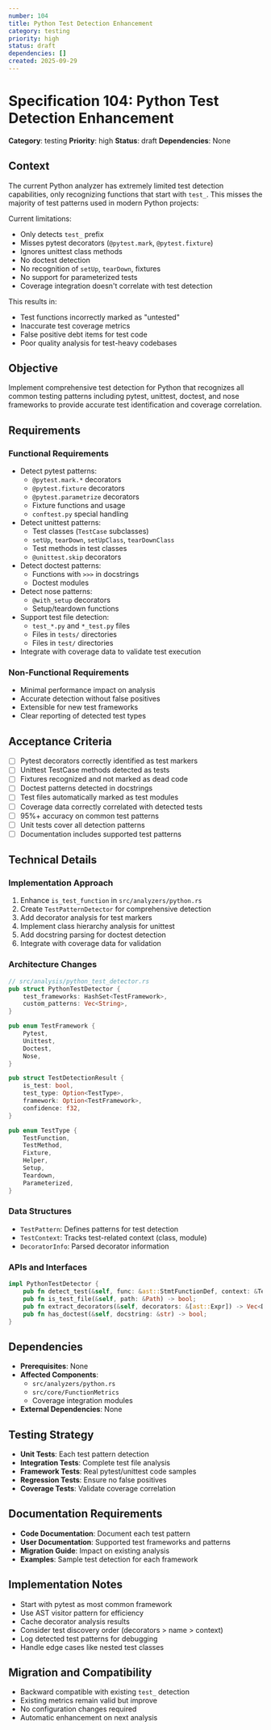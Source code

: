 ```yaml
---
number: 104
title: Python Test Detection Enhancement
category: testing
priority: high
status: draft
dependencies: []
created: 2025-09-29
---
```


# Specification 104: Python Test Detection Enhancement

**Category**: testing
**Priority**: high
**Status**: draft
**Dependencies**: None

## Context

The current Python analyzer has extremely limited test detection capabilities, only recognizing functions that start with `test_`. This misses the majority of test patterns used in modern Python projects:

Current limitations:
- Only detects `test_` prefix
- Misses pytest decorators (`@pytest.mark`, `@pytest.fixture`)
- Ignores unittest class methods
- No doctest detection
- No recognition of `setUp`, `tearDown`, fixtures
- No support for parameterized tests
- Coverage integration doesn't correlate with test detection

This results in:
- Test functions incorrectly marked as "untested"
- Inaccurate test coverage metrics
- False positive debt items for test code
- Poor quality analysis for test-heavy codebases

## Objective

Implement comprehensive test detection for Python that recognizes all common testing patterns including pytest, unittest, doctest, and nose frameworks to provide accurate test identification and coverage correlation.

## Requirements

### Functional Requirements

- Detect pytest patterns:
  - `@pytest.mark.*` decorators
  - `@pytest.fixture` decorators
  - `@pytest.parametrize` decorators
  - Fixture functions and usage
  - `conftest.py` special handling
- Detect unittest patterns:
  - Test classes (`TestCase` subclasses)
  - `setUp`, `tearDown`, `setUpClass`, `tearDownClass`
  - Test methods in test classes
  - `@unittest.skip` decorators
- Detect doctest patterns:
  - Functions with `>>>` in docstrings
  - Doctest modules
- Detect nose patterns:
  - `@with_setup` decorators
  - Setup/teardown functions
- Support test file detection:
  - `test_*.py` and `*_test.py` files
  - Files in `tests/` directories
  - Files in `test/` directories
- Integrate with coverage data to validate test execution

### Non-Functional Requirements

- Minimal performance impact on analysis
- Accurate detection without false positives
- Extensible for new test frameworks
- Clear reporting of detected test types

## Acceptance Criteria

- [ ] Pytest decorators correctly identified as test markers
- [ ] Unittest TestCase methods detected as tests
- [ ] Fixtures recognized and not marked as dead code
- [ ] Doctest patterns detected in docstrings
- [ ] Test files automatically marked as test modules
- [ ] Coverage data correctly correlated with detected tests
- [ ] 95%+ accuracy on common test patterns
- [ ] Unit tests cover all detection patterns
- [ ] Documentation includes supported test patterns

## Technical Details

### Implementation Approach

1. Enhance `is_test_function` in `src/analyzers/python.rs`
2. Create `TestPatternDetector` for comprehensive detection
3. Add decorator analysis for test markers
4. Implement class hierarchy analysis for unittest
5. Add docstring parsing for doctest detection
6. Integrate with coverage data for validation

### Architecture Changes

```rust
// src/analysis/python_test_detector.rs
pub struct PythonTestDetector {
    test_frameworks: HashSet<TestFramework>,
    custom_patterns: Vec<String>,
}

pub enum TestFramework {
    Pytest,
    Unittest,
    Doctest,
    Nose,
}

pub struct TestDetectionResult {
    is_test: bool,
    test_type: Option<TestType>,
    framework: Option<TestFramework>,
    confidence: f32,
}

pub enum TestType {
    TestFunction,
    TestMethod,
    Fixture,
    Helper,
    Setup,
    Teardown,
    Parameterized,
}
```

### Data Structures

- `TestPattern`: Defines patterns for test detection
- `TestContext`: Tracks test-related context (class, module)
- `DecoratorInfo`: Parsed decorator information

### APIs and Interfaces

```rust
impl PythonTestDetector {
    pub fn detect_test(&self, func: &ast::StmtFunctionDef, context: &TestContext) -> TestDetectionResult;
    pub fn is_test_file(&self, path: &Path) -> bool;
    pub fn extract_decorators(&self, decorators: &[ast::Expr]) -> Vec<DecoratorInfo>;
    pub fn has_doctest(&self, docstring: &str) -> bool;
}
```

## Dependencies

- **Prerequisites**: None
- **Affected Components**:
  - `src/analyzers/python.rs`
  - `src/core/FunctionMetrics`
  - Coverage integration modules
- **External Dependencies**: None

## Testing Strategy

- **Unit Tests**: Each test pattern detection
- **Integration Tests**: Complete test file analysis
- **Framework Tests**: Real pytest/unittest code samples
- **Regression Tests**: Ensure no false positives
- **Coverage Tests**: Validate coverage correlation

## Documentation Requirements

- **Code Documentation**: Document each test pattern
- **User Documentation**: Supported test frameworks and patterns
- **Migration Guide**: Impact on existing analysis
- **Examples**: Sample test detection for each framework

## Implementation Notes

- Start with pytest as most common framework
- Use AST visitor pattern for efficiency
- Cache decorator analysis results
- Consider test discovery order (decorators > name > context)
- Log detected test patterns for debugging
- Handle edge cases like nested test classes

## Migration and Compatibility

- Backward compatible with existing `test_` detection
- Existing metrics remain valid but improve
- No configuration changes required
- Automatic enhancement on next analysis